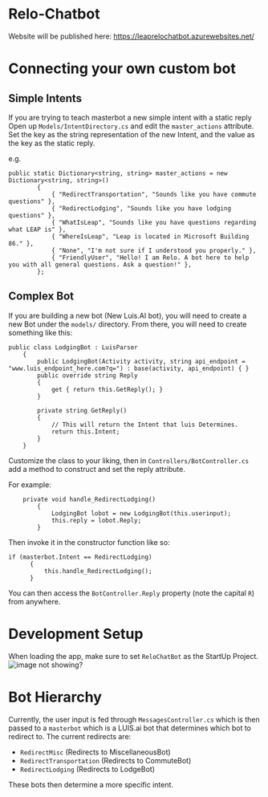 # Relo-Chatbot

Website will be published here: https://leaprelochatbot.azurewebsites.net/

# Connecting your own custom bot
## Simple Intents
If you are trying to teach masterbot a new simple intent with a static reply
Open up `Models/IntentDirectory.cs` and edit the `master_actions` attribute.
Set the key as the string representation of the new Intent, and the value as the key as the static reply.

e.g.

```
public static Dictionary<string, string> master_actions = new Dictionary<string, string>()
        {
            { "RedirectTransportation", "Sounds like you have commute questions" },
            { "RedirectLodging", "Sounds like you have lodging questions" },
            { "WhatIsLeap", "Sounds like you have questions regarding what LEAP is" },
            { "WhereIsLeap", "Leap is located in Microsoft Building 86." },
            { "None", "I'm not sure if I understood you properly." },
            { "FriendlyUser", "Hello! I am Relo. A bot here to help you with all general questions. Ask a question!" },
        };
```

## Complex Bot
If you are building a new bot (New Luis.AI bot), you will need to create a new Bot under the `models/` directory. From there, you will need to create something like this:

```
public class LodgingBot : LuisParser
    {
        public LodgingBot(Activity activity, string api_endpoint = "www.luis_endpoint_here.com?q=") : base(activity, api_endpoint) { }
        public override string Reply
        {
            get { return this.GetReply(); }
        }

        private string GetReply()
        {
            // This will return the Intent that luis Determines.
            return this.Intent;
        }
    }
```

Customize the class to your liking, then in `Controllers/BotController.cs` add a method to construct and set the reply attribute.

For example:

```
    private void handle_RedirectLodging()
        {
            LodgingBot lobot = new LodgingBot(this.userinput);
            this.reply = lobot.Reply;
        }
```

Then invoke it in the constructor function like so:

```
if (masterbot.Intent == RedirectLodging)
      {
          this.handle_RedirectLodging();
      }
```

You can then access the `BotController.Reply` property (note the capital `R`) from anywhere.

# Development Setup
When loading the app, make sure to set `ReloChatBot` as the StartUp Project.
![image not showing?](http://i.imgur.com/WMKerVV.png)

# Bot Hierarchy 
Currently, the user input is fed through `MessagesController.cs` which is then passed to a `masterbot` which is a LUIS.ai bot that determines which bot to redirect to. The current redirects are:
- `RedirectMisc` (Redirects to MiscellaneousBot)
- `RedirectTransportation` (Redirects to CommuteBot)
- `RedirectLodging` (Redirects to LodgeBot)

These bots then determine a more specific intent.
